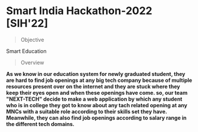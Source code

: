 # **Smart India Hackathon-2022 [SIH'22]**

> Objective 

Smart Education

> Overview

**As we know in our education system for newly graduated student, they are hard to find job openings at any big tech company because of multiple resources present over on the internet and they are stuck where they keep their eyes open and when these openings have come. so, our team "NEXT-TECH" decide to make a web application by which any student who is in college they got to know about any tach related opening at any MNCs with a suitable role according to their skills set they have. Meanwhile, they can also find job openings according to salary range in the different tech domains.**
